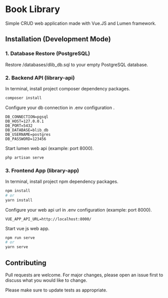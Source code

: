 # Book Library
Simple CRUD web application made with Vue.JS and Lumen framework.

## Installation (Development Mode)

### 1. Database Restore (PostgreSQL)
Restore /databases/dlib_db.sql to your empty PostgreSQL database.

### 2. Backend API (library-api)

In terminal, install project composer dependency packages.
```bash
composer install
```
Configure your db connection in .env configuration .

```dosini
DB_CONNECTION=pgsql
DB_HOST=127.0.0.1
DB_PORT=5432
DB_DATABASE=blib_db
DB_USERNAME=postgres
DB_PASSWORD=123456
```

Start lumen web api (example: port 8000).
```bash
php artisan serve
```

### 3. Frontend App (library-app)
In terminal, install project npm dependency packages.
```bash
npm install
# or
yarn install
```
Configure your web api url in .env configuration (example: port 8000).
```dosini
VUE_APP_API_URL=http://localhost:8000/
```
Start vue js web app.
```bash
npm run serve
# or 
yarn serve
```

## Contributing
Pull requests are welcome. For major changes, please open an issue first to discuss what you would like to change.

Please make sure to update tests as appropriate.
